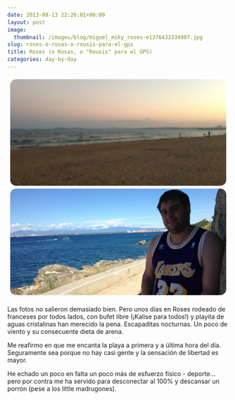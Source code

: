 ```yaml
---
date: 2013-08-13 22:26:01+00:00
layout: post
image:
  thumbnail: /images/blog/miguel_miky_roses-e1376432334987.jpg
slug: roses-o-rosas-o-rousis-para-el-gps
title: Roses (o Rosas, o "Rousis" para el GPS)
categories: day-by-day
---
```


[![Miguel Julián - Miky - Roses](/images/blog/miguel_miky_roses-e1376432334987.jpg)](/images/blog/miguel_miky_roses-e1376432334987.jpg)



Las fotos no salieron demasiado bien. Pero unos días en Roses rodeado de franceses por todos lados, con bufet libre (¡Kalise para todos!) y playita de aguas cristalinas han merecido la pena. Escapaditas nocturnas. Un poco de viento y su consecuente dieta de arena.

Me reafirmo en que me encanta la playa a primera y a última hora del día. Seguramente sea porque no hay casi gente y la sensación de libertad es mayor.

He echado un poco en falta un poco más de esfuerzo físico - deporte... pero por contra me ha servido para desconectar al 100% y descansar un porrón (pese a los little madrugones).
